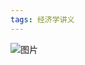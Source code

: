 ```yaml
---
tags: 经济学讲义
---
```


![图片](https://user-images.githubusercontent.com/65434227/150662213-a0a01d3e-3acd-4f97-bcff-3c5c98a9eba0.png)
